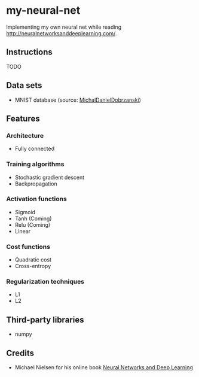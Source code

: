 # my-neural-net
Implementing my own neural net while reading http://neuralnetworksanddeeplearning.com/.

## Instructions
TODO

## Data sets
- MNIST database (source: [MichalDanielDobrzanski](https://github.com/MichalDanielDobrzanski/DeepLearningPython35))

## Features
### Architecture
- Fully connected

### Training algorithms
- Stochastic gradient descent
- Backpropagation

### Activation functions
- Sigmoid
- Tanh (Coming)
- Relu (Coming)
- Linear

### Cost functions
- Quadratic cost
- Cross-entropy

### Regularization techniques
- L1
- L2

## Third-party libraries
- numpy

## Credits
- Michael Nielsen for his online book [Neural Networks and Deep Learning](http://neuralnetworksanddeeplearning.com/)